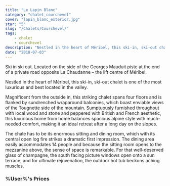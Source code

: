 ```yaml
---
title: "Le Lapin Blanc"
category: "chalet_courchevel"
cover: "lapin_blanc_exterior.jpg"
star: "5"
slug: "/Chalets/Courchevel/"
tags:
    - chalet
    - courchevel
description: "Nestled in the heart of Méribel, this ski-in, ski-out chalet is one of the most luxurious and best located in the valley."
date: "2018-07-03"
---
```


<!-- # Hotel's description -->
Ski in ski out. Located on the side of the Georges Mauduit piste at the end of a private road opposite La Chaudanne – the lift centre of Méribel.

Nestled in the heart of Méribel, this ski-in, ski-out chalet is one of the most luxurious and best located in the valley.

Magnificent from the outside in, this striking chalet spans four floors and is flanked by sundrenched wraparound balconies, which boast enviable views of the Tougnette side of the mountain.
Sumptuously furnished throughout with local wood and stone and peppered with British and French aesthetic, this luxurious home from home balances spacious alpine style with much-needed comfort, making it an ideal retreat after a long day on the slopes.

The chale has to be its enormous sitting and dining room, which with its central open log fire strikes a dramatic first impression. The dining area easily accommodates 14 people and because the sitting room opens to the mezzanine above, the sense of space is remarkable.
For that well-deserved glass of champagne, the south facing picture windows open onto a sun terrace, and for ultimate rejuvenation, the outdoor hot tub beckons aching muscles.


### %User%'s Prices
